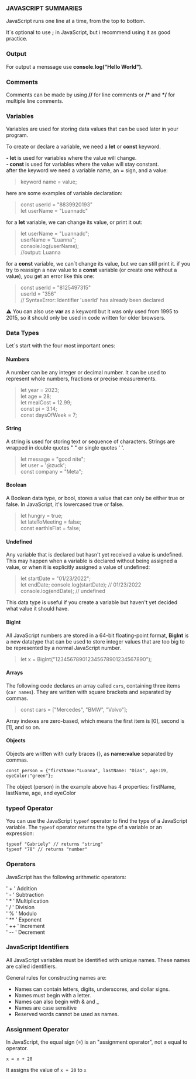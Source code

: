 ### JAVASCRIPT SUMMARIES
<p>JavaScript runs one line at a time, from the top to bottom.</p>
<p> It´s optional to use <b>;</b> in JavaScript, but i recommend using it as good practice.</p>

<h3>Output</h3>
<p>For output a menssage use <b>console.log("Hello World").</b></p>

<h3>Comments</h3> 
<p>Comments can be made by using <b>//</b> for line comments or <b>/*</b> and <b>*/</b> for multiple line comments.

<h3>Variables</h3>
<p>Variables are used for storing data values that can be used later in your program.</p> To create or declare a variable, we need a <b>let</b> or <b>const</b> keyword. 

<b>- let</b> is used for variables where the value will change.  
<b>- const</b> is used for variables where the value will stay constant.   
after the keyword we need a variable name, an <b>=</b> sign, and a value:  
>keyword name = value;  

here are some examples of variable declaration:
> const userId = "8839920193"  
let userName = "Luannadc"  

for a <b>let</b> variable, we can change its value, or print it out:
> let userName = "Luannadc";  
userName = "Luanna";  
console.log(userName);   
//output: Luanna  

for a <b>const</b> variable, we can´t change its value, but we can still print it. if you try to reassign a new value to a <b>const</b> variable (or create one without a value), you get an error like this one:
>const userId = "8125497315"  
userId = "356"  
// SyntaxError: Identifier 'userId' has already been declared

⚠️ You can also use <b>var</b> as a keyword but it was only used from 1995 to 2015, so it should only be used in code written for older browsers.

<h3>Data Types</h3>
 Let´s start with the four most important ones:  

 #### Numbers
 A number can be any integer or decimal number. It can be used to represent whole numbers, fractions or precise measurements.
 >let year = 2023;  
let age = 28;  
let mealCost = 12.99;  
const pi = 3.14;  
const daysOfWeek = 7;
#### String 
A string is used for storing text or sequence of characters. Strings are wrapped in double quotes " " or single quotes ' '.
>let message = "good nite";  
let user = '@zuck';  
const company = "Meta";
#### Boolean
A Boolean data type, or bool, stores a value that can only be either true or false. In JavaScript, it's lowercased true or false.
>let hungry = true;  
let lateToMeeting = false;  
const earthIsFlat = false;
#### Undefined
Any variable that is declared but hasn't yet received a value is undefined. This may happen when a variable is declared without being assigned a value, or when it is explicitly assigned a value of undefined:

>let startDate = "01/23/2022";  
let endDate;
console.log(startDate); // 01/23/2022  
console.log(endDate);   // undefined

This data type is useful if you create a variable but haven't yet decided what value it should have.

#### BigInt
All JavaScript numbers are stored in a 64-bit floating-point format, <b>BigInt</b> is a new datatype that can be used to store integer values that are too big to be represented by a normal JavaScript number.
>let x = BigInt("123456789012345678901234567890");

#### Arrays
The following code declares an array called `cars`, containing three items (`car names`). They are written with square brackets and separated by commas.

> const cars = ["Mercedes", "BMW", "Volvo"];

Array indexes are zero-based, which means the first item is [0], second is [1], and so on.

#### Objects
Objects are written with curly braces {}, as <b>name:value</b> separated by commas.

```
const person = {"firstName:"Luanna", lastName: "Dias", age:19, eyeColor:"green"};
``` 
The object (person) in the example above has 4 properties: firstName, lastName, age, and eyeColor

 <h3>typeof Operator</h3>

 You can use the JavaScript `typeof` operator to find the type of a JavaScript variable. The `typeof` operator returns the type of a variable or an expression:<br>

 ```
typeof "Gabriely" // returns "string"
typeof "78" // returns "number"
```
<h3>Operators</h3>  
JavaScript has the following arithmetic operators:

  ' + ' Addition  
  ' - ' Subtraction  
  ' * ' Multiplication  
  ' / ' Division  
  ' % ' Modulo  
  ' ** ' Exponent  
  ' ++ ' Increment  
  ' -- ' Decrement  

<h3>JavaScript Identifiers</h3>
All JavaScript variables must be identified with unique names. These names are called identifiers.<br>

General rules for constructing names are:<br>
 - Names can contain letters, digits, underscores, and dollar signs.
 - Names must begin with a letter.
 - Names can also begin with & and _
 - Names are case sensitive
 - Reserved words cannot be used as names.

 <h3>Assignment Operator</h3>
 In JavaScript, the equal sign (=) is an "assignment operator", not a equal to operator.

 ```
 x = x + 20
 ````
 It assigns the value of `x + 20` to `x`



 